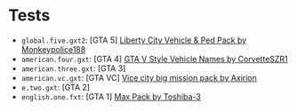 # Tests

* `global.five.gxt2`: [GTA 5] [Liberty City Vehicle & Ped Pack by Monkeypolice188](https://www.gta5-mods.com/vehicles/liberty-city-vehicle-ped-pack-fdlc-lcpd-and-more-add-on-liveries)
* `american.four.gxt`: [GTA 4] [GTA V Style Vehicle Names by CorvetteSZR1](https://libertycity.net/files/gta-4/83143-gta-v-style-vehicle-names-for-eflc.html)
* `american.three.gxt`: [GTA 3]
* `american.vc.gxt`: [GTA VC] [Vice city big mission pack by Axirion](https://libertycity.net/files/gta-vice-city/161865-vice-city-big-mission-pack.html)
* `e.two.gxt`: [GTA 2]
* `english.one.fxt`: [GTA 1] [Max Pack by Toshiba-3](https://libertycity.net/files/gta-1/146710-grand-theft-automax-pack-by-toshiba-3.html)